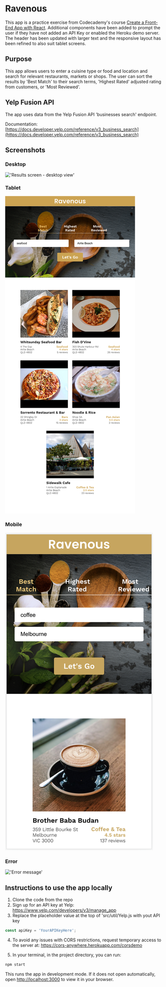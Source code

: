 # Ravenous

This app is a practice exercise from Codecademy's course [Create a Front-End App with React](https://www.codecademy.com/learn/paths/build-web-apps-with-react). Additional components have been added to prompt the user if they have not added an API Key or enabled the Heroku demo server. The header has been updated with larger text and the responsive layout has been refined to also suit tablet screens.

## Purpose
This app allows users to enter a cuisine type or food and location and search for relevant restaurants, markets or shops. The user can sort the results by 'Best Match' to their search terms, 'Highest Rated' adjusted rating from customers, or 'Most Reviewed'.

## Yelp Fusion API
The app uses data from the Yelp Fusion API 'businesses search' endpoint.

Documentation: [https://docs.developer.yelp.com/reference/v3_business_search](https://docs.developer.yelp.com/reference/v3_business_search)

## Screenshots

### Desktop

!['Results screen - desktop view'](./public/Screenshots/Search_Results_Desktop.png)

### Tablet

!['Results screen - tablet view'](./public/Screenshots/Search_Results_Tablet.png)

### Mobile

!['Results screen - mobile view'](./public/Screenshots/Search_Results_Mobile.png)

### Error

!['Error message'](./public/Screenshots/Error_APIKey.png)

## Instructions to use the app locally
1. Clone the code from the repo
2. Sign up for an API key at Yelp: https://www.yelp.com/developers/v3/manage_app
3. Replace the placeholder value at the top of 'src/util/Yelp.js with yout API key
```js
const apiKey = 'YourAPIKeyHere';
```
4. To avoid any issues with CORS restrictions, request temporary access to the server at: https://cors-anywhere.herokuapp.com/corsdemo

5. In your terminal, in the project directory, you can run:
```js
npm start
```
This runs the app in  development mode.
If it does not open automatically, open [http://localhost:3000](http://localhost:3000) to view it in your browser.

